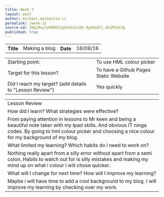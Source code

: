 ```yaml
---
title: Week 2
layout: post
author: michael.mackenzie-cr
permalink: /week-2/
source-id: 1NqiMuylpHARKSIgXV4sXicGk-9yGdeQYj-AU2MImCdg
published: true
---
```

<table>
  <tr>
    <th>Title</th>
    <td>Making a blog</td>
    <th>Date</th>
    <td>16/09/16</td>
  </tr>
</table>


<table>
  <tr>
    <td>Starting point:</td>
    <td>To use HML colour picker</td>
  </tr>
  <tr>
    <td>Target for this lesson?</td>
    <td>To have a Github Pages Static Website</td>
  </tr>
  <tr>
    <td>Did I reach my target? 
(add details to "Lesson Review")</td>
    <td> Yes quickly</td>
  </tr>
</table>


<table>
  <tr>
    <td>Lesson Review</td>
  </tr>
  <tr>
    <td>How did I learn? What strategies were effective? </td>
  </tr>
  <tr>
    <td>From paying attention in lessons to Mr keen and being a beautiful note taker with my Ipad skills. And obvious IT ninga codes. By going to hml colour picker and choosing a nice colour for my background of my blog.</td>
  </tr>
  <tr>
    <td>What limited my learning? Which habits do I need to work on? </td>
  </tr>
  <tr>
    <td>Nothing really apart from a silly error without apart from a semi colon. Habits to watch out for is silly mistakes and making my mind up on what i colour i will chose quicker.</td>
  </tr>
  <tr>
    <td>What will I change for next time? How will I improve my learning?</td>
  </tr>
  <tr>
    <td>Maybe i will have time to add a cool background to my blog. I will improve my learning by checking over my work.</td>
  </tr>
</table>


